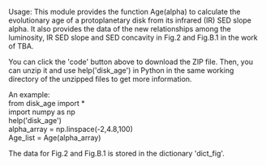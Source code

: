 Usage: This module provides the function Age(alpha) to calculate the evolutionary age of a protoplanetary disk from its infrared (IR) SED slope alpha. It also provides the data of the new relationships among the luminosity, IR SED slope and SED concavity in Fig.2 and Fig.B.1 in the work of TBA.

You can click the 'code' button above to download the ZIP file. Then, you can unzip it and use help('disk_age') in Python in the same working directory of the unzipped files to get more information.

An example:  
  from disk_age import *  
  import numpy as np  
  help('disk_age')  
  alpha_array = np.linspace(-2,4.8,100)  
  Age_list = Age(alpha_array)  

The data for Fig.2 and Fig.B.1 is stored in the dictionary 'dict_fig'.
